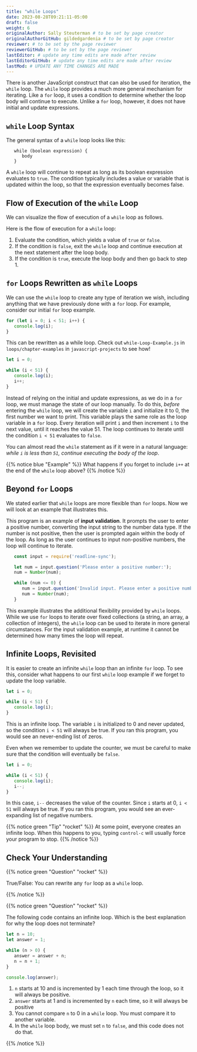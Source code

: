 ```yaml
---
title: "while Loops"
date: 2023-08-28T09:21:11-05:00
draft: false
weight: 6
originalAuthor: Sally Steuterman # to be set by page creator
originalAuthorGitHub: gildedgardenia # to be set by page creator
reviewer: # to be set by the page reviewer
reviewerGitHub: # to be set by the page reviewer
lastEditor: # update any time edits are made after review
lastEditorGitHub: # update any time edits are made after review
lastMod: # UPDATE ANY TIME CHANGES ARE MADE
---
```


There is another JavaScript construct that can also be used for iteration, the
`while` loop. The `while` loop provides a much more general mechanism for
iterating. Like a `for` loop, it uses a condition to determine whether the
loop body will continue to execute. Unlike a `for` loop, however, it does not
have initial and update expressions.

## `while` Loop Syntax

The general syntax of a `while` loop looks like this:

```console
   while (boolean expression) {
      body
   }
```

A `while` loop will continue to repeat as long as its boolean expression
evaluates to `true`. The condition typically includes a value or variable
that is updated within the loop, so that the expression eventually becomes
false.

## Flow of Execution of the `while` Loop

We can visualize the flow of execution of a `while` loop as follows.

Here is the flow of execution for a `while` loop:

1. Evaluate the condition, which yields a value of `true` or `false`.
1. If the condition is `false`, exit the `while` loop and continue
   execution at the next statement after the loop body.
1. If the condition is `true`, execute the loop body and then go back to step
   1.

## `for` Loops Rewritten as `while` Loops

We can use the `while` loop to create any type of iteration we wish,
including anything that we have previously done with a `for` loop. For
example, consider our initial `for` loop example.

```js {linenos=table}
for (let i = 0; i < 51; i++) {
   console.log(i);
}
```

This can be rewritten as a while loop. Check out `while-Loop-Example.js` in `loops/chapter-examples` in `javascript-projects` to see how!

```js {linenos=true}
let i = 0;

while (i < 51) {
   console.log(i);
   i++;
}
```

Instead of relying on the initial and update expressions, as we do in a
`for` loop, we must manage the state of our loop manually. To do this,
*before* entering the `while` loop, we will create the variable `i` and
initialize it to 0, the first number we want to print. This variable plays the
same role as the loop variable in a `for` loop. Every iteration will print
`i` and then increment `i` to the next value, until it reaches the value
51. The loop continues to iterate until the condition `i < 51` evaluates to
`false`.

You can almost read the `while` statement as if it were in a natural
language: *while `i` is less than `51`, continue executing the body of the
loop*.

{{% notice blue "Example" %}}
   What happens if you forget to include `i++` at the end of the `while` loop above?
{{% /notice %}}

## Beyond `for` Loops

We stated earlier that `while` loops are more flexible than `for` loops.
Now we will look at an example that illustrates this.

This program is an example of **input validation**. It prompts the user to
enter a positive number, converting the input string to the number data type.
If the number is not positive, then the user is prompted again within the body
of the loop. As long as the user continues to input non-positive numbers, the
loop will continue to iterate.

```js {linenos=true}
   const input = require('readline-sync');

   let num = input.question('Please enter a positive number:');
   num = Number(num);

   while (num <= 0) {
      num = input.question('Invalid input. Please enter a positive number:');
      num = Number(num);
   }
```

This example illustrates the additional flexibility provided by `while`
loops. While we use `for` loops to iterate over fixed collections (a string,
an array, a collection of integers), the `while` loop can be used to iterate
in more general circumstances. For the input validation example, at runtime it
cannot be determined how many times the loop will repeat.

## Infinite Loops, Revisited

It is easier to create an infinite `while` loop than an infinite `for`
loop. To see this, consider what happens to our first `while` loop example
if we forget to update the loop variable.

```js {linenos=table}
let i = 0;

while (i < 51) {
   console.log(i);
}
```

This is an infinite loop. The variable `i` is initialized to 0 and never
updated, so the condition `i < 51` will always be true. If you ran this
program, you would see an never-ending list of zeros.

Even when we remember to update the counter, we must be careful to make sure
that the condition will eventually be `false`.

```js {linenos=table}
let i = 0;

while (i < 51) {
   console.log(i);
   i--;
}
```

In this case, `i--` decreases the value of the counter. Since `i` starts at
0, `i < 51` will always be true. If you ran this program, you would see an
ever-expanding list of negative numbers.

{{% notice green "Tip" "rocket" %}}
   At some point, everyone creates an infinite loop. When this happens to you,
   typing `control-c` will usually force your program to stop.
{{% /notice %}}

## Check Your Understanding

{{% notice green "Question" "rocket" %}}

   True/False: You can rewrite any `for` loop as a `while` loop.

{{% /notice %}}

{{% notice green "Question" "rocket" %}}

   The following code contains an infinite loop. Which is the best explanation for why the loop does not terminate?

   ```js {linenos=table}
   let n = 10;
   let answer = 1;

   while (n > 0) {
      answer = answer + n;
      n = n + 1;
   }

   console.log(answer);
   ```

   1. `n` starts at 10 and is incremented by 1 each time through the loop, so it will always be positive.
   1. `answer` starts at 1 and is incremented by `n` each time, so it will always be positive
   1. You cannot compare `n` to 0 in a `while` loop. You must compare it to another variable.
   1. In the `while` loop body, we must set `n` to `false`, and this code does not do that.

{{% /notice %}}